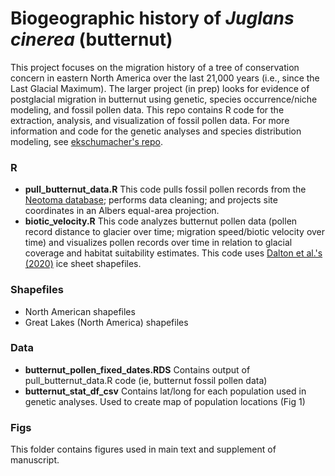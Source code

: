 # Biogeographic history of *Juglans cinerea* (butternut)
This project focuses on the migration history of a tree of conservation concern in eastern North America over the last 21,000 years (i.e., since the Last Glacial Maximum).
The larger project (in prep) looks for evidence of postglacial migration in butternut using genetic, species occurrence/niche modeling, and fossil pollen data. This repo contains R code for the extraction, analysis, and visualization of fossil pollen data. For more information and code for the genetic analyses and species distribution modeling, see [ekschumacher's repo](https://github.com/ekschumacher/butternut).

### R
- **pull_butternut_data.R**
This code pulls fossil pollen records from the [Neotoma database](https://www.neotomadb.org/); performs data cleaning; and projects site coordinates in an Albers equal-area projection.
- **biotic_velocity.R** 
This code analyzes butternut pollen data (pollen record distance to glacier over time; migration speed/biotic velocity over time) and visualizes pollen records over time in relation to glacial coverage and habitat suitability estimates. This code uses [Dalton et al.'s (2020)](https://www.sciencedirect.com/science/article/abs/pii/S0277379119307619) ice sheet shapefiles. 

### Shapefiles
- North American shapefiles
- Great Lakes (North America) shapefiles

### Data
- **butternut_pollen_fixed_dates.RDS**
Contains output of pull_butternut_data.R code (ie, butternut fossil pollen data)
- **butternut_stat_df_csv**
Contains lat/long for each population used in genetic analyses. Used to create map of population locations (Fig 1)

### Figs
This folder contains figures used in main text and supplement of manuscript.
